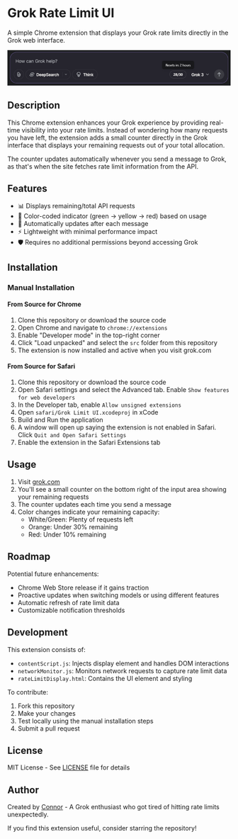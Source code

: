 # Grok Rate Limit UI

A simple Chrome extension that displays your Grok rate limits directly in the Grok web interface.

![Grok Rate Limit UI Screenshot](screenshots/preview_input.png)

## Description

This Chrome extension enhances your Grok experience by providing real-time visibility into your rate limits. Instead of wondering how many requests you have left, the extension adds a small counter directly in the Grok interface that displays your remaining requests out of your total allocation.

The counter updates automatically whenever you send a message to Grok, as that's when the site fetches rate limit information from the API.

## Features

- 📊 Displays remaining/total API requests
- 🎨 Color-coded indicator (green → yellow → red) based on usage
- 🔄 Automatically updates after each message
- ⚡ Lightweight with minimal performance impact
- 🛡️ Requires no additional permissions beyond accessing Grok

## Installation

<!-- ### From Chrome Web Store (Recommended)

1. Visit the [Chrome Web Store page](https://chrome.google.com/webstore/)
2. Click "Add to Chrome"
3. Confirm the installation -->

### Manual Installation

#### From Source for Chrome

1. Clone this repository or download the source code
2. Open Chrome and navigate to `chrome://extensions`
3. Enable "Developer mode" in the top-right corner
4. Click "Load unpacked" and select the `src` folder from this repository
5. The extension is now installed and active when you visit grok.com

#### From Source for Safari

1. Clone this repository or download the source code
2. Open Safari settings and select the Advanced tab. Enable `Show features for web developers`
3. In the Developer tab, enable `Allow unsigned extensions`
4. Open `safari/Grok Limit UI.xcodeproj` in xCode
5. Build and Run the application
6. A window will open up saying the extension is not enabled in Safari. Click `Quit and Open Safari Settings`
7. Enable the extension in the Safari Extensions tab

## Usage

1. Visit [grok.com](https://grok.com)
2. You'll see a small counter on the bottom right of the input area showing your remaining requests
3. The counter updates each time you send a message
4. Color changes indicate your remaining capacity:
   - White/Green: Plenty of requests left
   - Orange: Under 30% remaining
   - Red: Under 10% remaining

## Roadmap

Potential future enhancements:

- Chrome Web Store release if it gains traction
- Proactive updates when switching models or using different features
- Automatic refresh of rate limit data
- Customizable notification thresholds

## Development

This extension consists of:

- `contentScript.js`: Injects display element and handles DOM interactions
- `networkMonitor.js`: Monitors network requests to capture rate limit data
- `rateLimitDisplay.html`: Contains the UI element and styling

To contribute:

1. Fork this repository
2. Make your changes
3. Test locally using the manual installation steps
4. Submit a pull request

## License

MIT License - See [LICENSE](LICENSE) file for details

## Author

Created by [Connor](https://connorlin.dev/) - A Grok enthusiast who got tired of hitting rate limits unexpectedly.

If you find this extension useful, consider starring the repository!

<!-- If you find this extension useful, consider [buying me a coffee](https://www.buymeacoffee.com/) or starring the repository! -->
